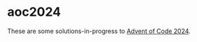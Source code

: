 # aoc2024
These are some solutions-in-progress to [Advent of Code 2024](https://adventofcode.com/2024).
